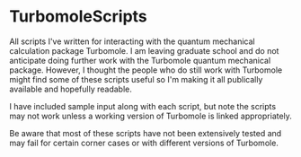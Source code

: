 # TurbomoleScripts
All scripts I've written for interacting with the quantum mechanical calculation package Turbomole. 
I am leaving graduate school and do not anticipate doing further work with
the Turbomole quantum mechanical package. However, I thought the people who do still work
with Turbomole might find some of these scripts useful so I'm making it all publically
available and hopefully readable. 

I have included sample input along with each script, but note the scripts may not
work unless a working version of Turbomole is linked appropriately. 

Be aware that most of these scripts have not been extensively tested and may fail for 
certain corner cases or with different versions of Turbomole. 
